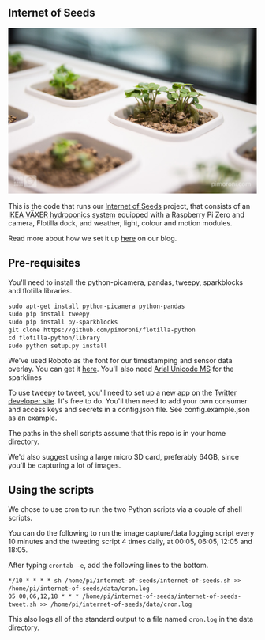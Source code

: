 ## Internet of Seeds

![Plants side](plants_side.jpg)

This is the code that runs our [Internet of Seeds](http://blog.pimoroni.com/the-internet-of-seeds/)
project, that consists of an [IKEA VÄXER hydroponics system](http://www.ikea.com/gb/en/catalog/products/S29158684/)
equipped with a Raspberry Pi Zero and camera, Flotilla dock, and weather, light,
colour and motion modules.

Read more about how we set it up [here](http://blog.pimoroni.com/the-internet-of-seeds/)
on our blog.

## Pre-requisites

You'll need to install the python-picamera, pandas, tweepy, sparkblocks and flotilla libraries.

```
sudo apt-get install python-picamera python-pandas
sudo pip install tweepy
sudo pip install py-sparkblocks
git clone https://github.com/pimoroni/flotilla-python
cd flotilla-python/library
sudo python setup.py install
```

We've used Roboto as the font for our timestamping and sensor data overlay.
You can get it [here](https://www.fontsquirrel.com/fonts/roboto). You'll also
need [Arial Unicode MS](http://www.myfontfree.com/arial-unicode-ms-myfontfreecom126f36926.htm)
for the sparklines

To use tweepy to tweet, you'll need to set up a new app on the
[Twitter developer site](https://dev.twitter.com/). It's free to do. You'll
then need to add your own consumer and access keys and secrets in a config.json 
file. See config.example.json as an example.

The paths in the shell scripts assume that this repo is in your home directory.

We'd also suggest using a large micro SD card, preferably 64GB, since you'll
be capturing a lot of images.

## Using the scripts

We chose to use cron to run the two Python scripts via a couple of shell
scripts.

You can do the following to run the image capture/data logging script every 10
minutes and the tweeting script 4 times daily, at 00:05, 06:05, 12:05 and 18:05.

After typing `crontab -e`, add the following lines to the bottom.

```
*/10 * * * * sh /home/pi/internet-of-seeds/internet-of-seeds.sh >> /home/pi/internet-of-seeds/data/cron.log
05 00,06,12,18 * * * /home/pi/internet-of-seeds/internet-of-seeds-tweet.sh >> /home/pi/internet-of-seeds/data/cron.log
```

This also logs all of the standard output to a file named `cron.log` in the
data directory.
